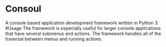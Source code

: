 # Consoul
A console based application development framework written in Python 3.
#Usage
The framework is especially useful for larger console applications that have several submenus and actions. The framework handles all of the traversal between menus and running actions.
